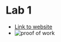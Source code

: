 # Lab 1
* [Link to website](https://github.com/AlejandroDeWolf/lab1-website)
* ![proof of work](https://cdn.discordapp.com/attachments/819889118204133396/943918680729849956/unknown.png)
